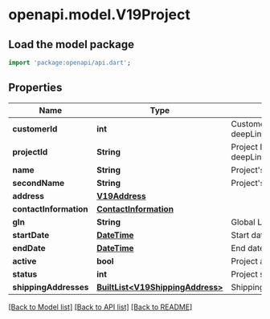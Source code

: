 # openapi.model.V19Project

## Load the model package
```dart
import 'package:openapi/api.dart';
```

## Properties
Name | Type | Description | Notes
------------ | ------------- | ------------- | -------------
**customerId** | **int** | Customer ID, as retrievable from <a href=\"?deepLinking=true#/Customer/GetAllCustomers\">/api/Customer</a> | [optional] 
**projectId** | **String** | Project ID as retrievable from <a href=\"?deepLinking=true#/Project/GetAllProjects\">/api/Project</a> | [optional] 
**name** | **String** | Project's name | [optional] 
**secondName** | **String** | Project's second name | [optional] 
**address** | [**V19Address**](V19Address.md) |  | [optional] 
**contactInformation** | [**ContactInformation**](ContactInformation.md) |  | [optional] 
**gln** | **String** | Global Location Number of project | [optional] 
**startDate** | [**DateTime**](DateTime.md) | Start date of project | [optional] 
**endDate** | [**DateTime**](DateTime.md) | End date of project | [optional] 
**active** | **bool** | Project active status | [optional] 
**status** | **int** | Project status Id | [optional] 
**shippingAddresses** | [**BuiltList&lt;V19ShippingAddress&gt;**](V19ShippingAddress.md) | Shipping addresses for project | [optional] 

[[Back to Model list]](../README.md#documentation-for-models) [[Back to API list]](../README.md#documentation-for-api-endpoints) [[Back to README]](../README.md)


